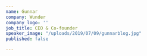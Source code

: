 ```yaml
---
name: Gunnar
company: Wunder
company_logo: ''
job_title: CEO & Co-founder
speaker_image: "/uploads/2019/07/09/gunnarblog.jpg"
published: false

---
```

